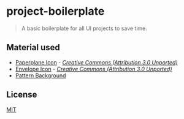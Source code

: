 # project-boilerplate

> A basic boilerplate for all UI projects to save time.

## Material used

- [Paperplane Icon](https://www.iconfinder.com/icons/115704/paper_plane_paperplane_icon) - *[Creative Commons (Attribution 3.0 Unported)](https://creativecommons.org/licenses/by/3.0/)*
- [Envelope Icon](https://www.iconfinder.com/icons/885748/email_envelope_letter_mail_message_icon) - *[Creative Commons (Attribution 3.0 Unported)](https://creativecommons.org/licenses/by/3.0/)*
- [Pattern Background](https://www.toptal.com/designers/subtlepatterns/inspiration-geometry/)

## License

[MIT](LICENSE)
